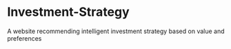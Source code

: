 # Investment-Strategy
 A website recommending intelligent investment strategy based on value and preferences
